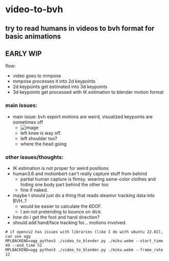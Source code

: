 # video-to-bvh
## try to read humans in videos to bvh format for basic animations

## EARLY WIP
flow:
- video goes to mmpose
- mmpose processes it into 2d keypoints
- 2d keypoints get estimated into 3d keypoints
- 3d keypoints get processed with IK estimation to blender motion format

### main issues:
- main issue: bvh export motions are weird, visualized keypoints are sometimes off
    - ![image](https://github.com/user-attachments/assets/8f0a7f37-3c4f-4cfe-ac98-eb3d1a788421)
    - left knee is way off.
    - left shoulder too?
    - where the head going

### other issues/thoughts:
- IK estimation is not proper for weird positions
- human3.6 and motionbert can't really capture stuff from behind
  - partial human capture is flimsy. wearing same-color clothes and hiding one body part behind the other too
  - fine if naked.
- maybe I should just do a thing that reads steamvr tracking data into BVH..?
  - would be easier to calculate the 6DOF.
  - I am not pretending to bounce on dick.
- how do I get the foot and hand direction?
- should add hand/face tracking for... motions involved.



```
# if opencv2 has issues with libraries (like I do with ubuntu 22.02), can use agg
MPLBACKEND=agg python3 ./video_to_blender.py ./miku.webm --start_time 49 --end_time 52
MPLBACKEND=agg python3 ./video_to_blender.py ./miku.webm --frame_rate 12
```
